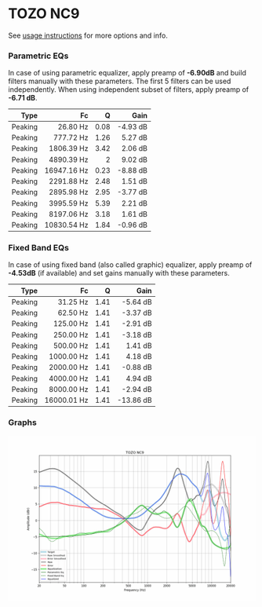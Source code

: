 # TOZO NC9
See [usage instructions](https://github.com/jaakkopasanen/AutoEq#usage) for more options and info.

### Parametric EQs
In case of using parametric equalizer, apply preamp of **-6.90dB** and build filters manually
with these parameters. The first 5 filters can be used independently.
When using independent subset of filters, apply preamp of **-6.71 dB**.

| Type    | Fc          |    Q | Gain     |
|--------:|------------:|-----:|---------:|
| Peaking | 26.80 Hz    | 0.08 | -4.93 dB |
| Peaking | 777.72 Hz   | 1.26 | 5.27 dB  |
| Peaking | 1806.39 Hz  | 3.42 | 2.06 dB  |
| Peaking | 4890.39 Hz  | 2    | 9.02 dB  |
| Peaking | 16947.16 Hz | 0.23 | -8.88 dB |
| Peaking | 2291.88 Hz  | 2.48 | 1.51 dB  |
| Peaking | 2895.98 Hz  | 2.95 | -3.77 dB |
| Peaking | 3995.59 Hz  | 5.39 | 2.21 dB  |
| Peaking | 8197.06 Hz  | 3.18 | 1.61 dB  |
| Peaking | 10830.54 Hz | 1.84 | -0.96 dB |

### Fixed Band EQs
In case of using fixed band (also called graphic) equalizer, apply preamp of **-4.53dB**
(if available) and set gains manually with these parameters.

| Type    | Fc          |    Q | Gain      |
|--------:|------------:|-----:|----------:|
| Peaking | 31.25 Hz    | 1.41 | -5.64 dB  |
| Peaking | 62.50 Hz    | 1.41 | -3.37 dB  |
| Peaking | 125.00 Hz   | 1.41 | -2.91 dB  |
| Peaking | 250.00 Hz   | 1.41 | -3.18 dB  |
| Peaking | 500.00 Hz   | 1.41 | 1.41 dB   |
| Peaking | 1000.00 Hz  | 1.41 | 4.18 dB   |
| Peaking | 2000.00 Hz  | 1.41 | -0.88 dB  |
| Peaking | 4000.00 Hz  | 1.41 | 4.94 dB   |
| Peaking | 8000.00 Hz  | 1.41 | -2.94 dB  |
| Peaking | 16000.01 Hz | 1.41 | -13.86 dB |

### Graphs
![](./TOZO%20NC9.png)